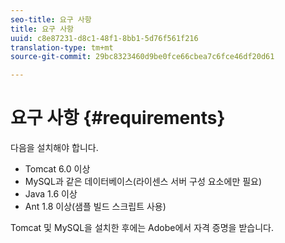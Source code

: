 ```yaml
---
seo-title: 요구 사항
title: 요구 사항
uuid: c8e87231-d8c1-48f1-8bb1-5d76f561f216
translation-type: tm+mt
source-git-commit: 29bc8323460d9be0fce66cbea7c6fce46df20d61

---
```



# 요구 사항 {#requirements}

다음을 설치해야 합니다.

* Tomcat 6.0 이상
* MySQL과 같은 데이터베이스(라이센스 서버 구성 요소에만 필요)
* Java 1.6 이상
* Ant 1.8 이상(샘플 빌드 스크립트 사용)

Tomcat 및 MySQL을 설치한 후에는 Adobe에서 자격 증명을 받습니다.
